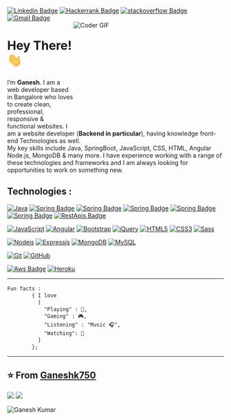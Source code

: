 [![Linkedin Badge](https://img.shields.io/badge/-LinkedIn-blue?style=flat-square&logo=Linkedin&logoColor=white&link=https://www.linkedin.com/in/ganesh-kumar-dbg/)](https://www.linkedin.com/in/ganesh-kumar-dbg/)
[![Hackerrank Badge](https://img.shields.io/badge/-Hackerrank-%23339933.svg?style=flat-square&style=for-the-badge&logo=hackerrank&logoColor=white&link=https://www.hackerrank.com/ganesh9ot)](https://www.hackerrank.com/ganesh9ot) 
[![stackoverflow Badge](https://img.shields.io/badge/-stackoverflow-orange?style=flat-square&logo=stackoverflow&logoColor=black&link=https://stackoverflow.com/users/11921771/ganesh-kumar/)](https://stackoverflow.com/users/11921771/ganesh-kumar/)
[![Gmail Badge](https://img.shields.io/badge/-Gmail-c14438?style=flat-square&logo=Gmail&logoColor=white&link=mailto:ganesh9ot@gmail.com)](mailto:ganesh9ot@gmail.com)
<br><img align="right" alt="Coder GIF" height=250 width=350 src="https://magiccopy.xyz/assets/images/hadder.gif"/>


# Hey There!  <img src="https://github.com/ABSphreak/ABSphreak/blob/master/gifs/Hi.gif" width="35px">

I’m **Ganesh**. I am a web developer based in Bangalore who loves to create clean, professional, responsive & functional websites.
I am a website developer (**Backend in particular**), having knowledge front-end Technologies as well.           
My key skills include Java, SpringBoot, JavaScript, CSS, HTML, Angular Node.js, MongoDB & many more.
I have experience working with a range of these technologies and frameworks and I am always looking for opportunities to work on something new.

## Technologies : 
[![Java](https://img.shields.io/badge/-Java-00599C?style=flat-square&logo=Java)]()
[![Spring Badge](https://img.shields.io/badge/-Spring-%23339933.svg?style=flat-square&style=for-the-badge&logo=spring&logoColor=white)]()
[![Spring Badge](https://img.shields.io/badge/-SpringMvc-%23339933.svg?style=flat-square&style=for-the-badge&logo=spring&logoColor=white)]()
[![Spring Badge](https://img.shields.io/badge/-SpringBoot-%23339933.svg?style=flat-square&style=for-the-badge&logo=spring&logoColor=white)]()
[![Spring Badge](https://img.shields.io/badge/-SpringJpa-%23339933.svg?style=flat-square&style=for-the-badge&logo=spring&logoColor=white)]()
[![Spring Badge](https://img.shields.io/badge/-SpringSecurity-%23339933.svg?style=flat-square&style=for-the-badge&logo=spring&logoColor=white)]()
[![RestApis Badge](https://img.shields.io/badge/-RestApis-%23339933.svg?style=flat-square&style=for-the-badge&logo=spring&logoColor=white)]()

[comment]:[![Spring](https://img.shields.io/badge/-Spring-7BF30B?style=flat-square&logo=Spring)]()
[comment]:[![SpringMvc](https://img.shields.io/badge/-SpringMvc-7BF30B?style=flat-square&logo=Spring)]()
[comment]:[![SpringBoot](https://img.shields.io/badge/-SpringBoot-7BF30B?style=flat-square&logo=Spring)]()
[comment]:[![SpringJpa](https://img.shields.io/badge/-SpringJpa-7BF30B?style=flat-square&logo=Spring)]()
[comment]:[![SpringSecurity](https://img.shields.io/badge/-SpringSecurity-75F33A?style=flat-square&logo=Spring)]()
[comment]:[![RestApis](https://img.shields.io/badge/-RestApis-75F33A?style=flat-square&logo=RestApis)]()


[![JavaScript](https://img.shields.io/badge/-JavaScript-black?style=flat-square&logo=javascript)]()
[![Angular](https://img.shields.io/badge/-Angular-c14438?style=flat-square&logo=Angular)]()
[![Bootstrap](https://img.shields.io/badge/-Bootstrap-563D7C?style=flat-square&logo=bootstrap)]()
[![jQuery](https://img.shields.io/badge/-jQuery-1572B6?style=flat-square&logo=jQuery)]()
[![HTML5](https://img.shields.io/badge/-HTML5-E34F26?style=flat-square&logo=html5&logoColor=white)]()
[![CSS3](https://img.shields.io/badge/-CSS3-1572B6?style=flat-square&logo=css3)]()
[![Sass](https://img.shields.io/badge/-Sass-cd6799?style=flat-square&logo=sass&logoColor=white)]()

[![Nodejs](https://img.shields.io/badge/-Nodejs-black?style=flat-square&logo=Node.js)]()
[![Expressjs](https://img.shields.io/badge/-Expressjs-black?style=flat-square&logo=Node.js)]()
[![MongoDB](https://img.shields.io/badge/-MongoDB-black?style=flat-square&logo=mongodb)]()
[![MySQL](https://img.shields.io/badge/-MySQL-black?style=flat-square&logo=mysql)]()

[![Git](https://img.shields.io/badge/-Git-black?style=flat-square&logo=git)]()
[![GitHub](https://img.shields.io/badge/-GitHub-181717?style=flat-square&logo=github)]()

[![Aws Badge](https://img.shields.io/badge/-Aws-F39C12?style=flat-square&logo=aws)]()
[![Heroku](https://img.shields.io/badge/-Heroku-430098?style=flat-square&logo=heroku)]()

---
~~~
Fun facts : 
        { I love 
          [ 
            "Playing" : 🏏,
            "Gaming" : 🎮, 
            "Listening" : "Music 🎧",
            "Watching": 🎥 
          ]
        };
~~~
---
⭐️ From [Ganeshk750](https://github.com/Ganeshk750)
---
<img src="https://github-readme-stats.vercel.app/api?username=Ganeshk750&&show_icons=true&title_color=ffffff&icon_color=bb2acf&text_color=daf7dc&bg_color=191919" width=80% />

<img src="https://github-readme-stats.vercel.app/api/top-langs/?username=Ganeshk750&layout=compact&theme=radical&title_color=ffffff&icon_color=bb2acf" width=80%/>

<p>
<img src=https://komarev.com/ghpvc/?username=Ganeshk750 alt="Ganesh Kumar" /> 

</p>


